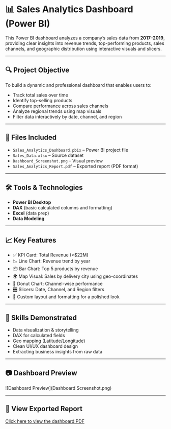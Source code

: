 # 📊 Sales Analytics Dashboard (Power BI)

This Power BI dashboard analyzes a company’s sales data from **2017–2019**, providing clear insights into revenue trends, top-performing products, sales channels, and geographic distribution using interactive visuals and slicers.

---

## 🔍 Project Objective

To build a dynamic and professional dashboard that enables users to:
- Track total sales over time
- Identify top-selling products
- Compare performance across sales channels
- Analyze regional trends using map visuals
- Filter data interactively by date, channel, and region

---

## 📁 Files Included

- `Sales_Analytics_Dashboard.pbix` – Power BI project file  
- `Sales_Data.xlsx` – Source dataset  
- `Dashboard_Screenshot.png` – Visual preview  
- `Sales_Analytics_Report.pdf` – Exported report (PDF format)

---

## 🛠️ Tools & Technologies

- **Power BI Desktop**  
- **DAX** (basic calculated columns and formatting)  
- **Excel** (data prep)  
- **Data Modeling**

---

## 📈 Key Features

- ✅ KPI Card: Total Revenue (>$22M)  
- 📉 Line Chart: Revenue trend by year  
- 📦 Bar Chart: Top 5 products by revenue  
- 🌍 Map Visual: Sales by delivery city using geo-coordinates  
- 🍩 Donut Chart: Channel-wise performance  
- 🎛️ Slicers: Date, Channel, and Region filters  
- 🎨 Custom layout and formatting for a polished look

---

## 📌 Skills Demonstrated

- Data visualization & storytelling  
- DAX for calculated fields  
- Geo mapping (Latitude/Longitude)  
- Clean UI/UX dashboard design  
- Extracting business insights from raw data

---

## 📷 Dashboard Preview

![Dashboard Preview](Dashboard Screenshot.png)

---

## 🔗 View Exported Report

[Click here to view the dashboard PDF](Sales_Analytics_Report.pdf)
